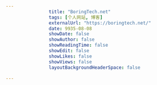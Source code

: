---
                title: "BoringTech.net"
                tags: [个人网站, 博客]
                externalUrl: "https://boringtech.net/"
                date: 9935-08-08
                showDate: false
                showAuthor: false
                showReadingTime: false
                showEdit: false
                showLikes: false
                showViews: false
                layoutBackgroundHeaderSpace: false
                ---

